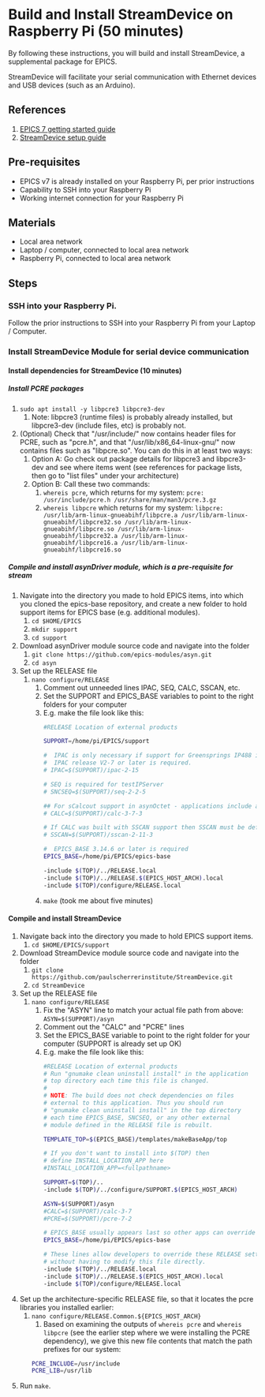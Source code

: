 # Build and Install StreamDevice on Raspberry Pi (50 minutes)
By following these instructions, you will build and install StreamDevice, a supplemental package for EPICS. 

StreamDevice will facilitate your serial communication with Ethernet devices and USB devices (such as an Arduino).

## References
1. [EPICS 7 getting started guide](https://docs.epics-controls.org/projects/how-tos/en/latest/getting-started/installation.html)
1. [StreamDevice setup guide](https://paulscherrerinstitute.github.io/StreamDevice/setup.html)

## Pre-requisites
* EPICS v7 is already installed on your Raspberry Pi, per prior instructions
* Capability to SSH into your Raspberry Pi
* Working internet connection for your Raspberry Pi

## Materials
* Local area network
* Laptop / computer, connected to local area network
* Raspberry Pi, connected to local area network

## Steps
### SSH into your Raspberry Pi.

Follow the prior instructions to SSH into your Raspberry Pi from your Laptop / Computer.

### Install StreamDevice Module for serial device communication

#### Install dependencies for StreamDevice (10 minutes)

##### Install PCRE packages

1. `sudo apt install -y libpcre3 libpcre3-dev`
    1. Note: libpcre3 (runtime files) is probably already installed, but libpcre3-dev (include files, etc) is probably not.
1. (Optional) Check that "/usr/include/" now contains header files for PCRE, such as "pcre.h", and that "/usr/lib/x86_64-linux-gnu/" now contains files such as "libpcre.so". You can do this in at least two ways:
    1. Option A: Go check out package details for libpcre3 and libpcre3-dev and see where items went (see references for package lists, then go to "list files" under your architecture)
    1. Option B: Call these two commands:
        1. `whereis pcre`, which returns for my system: `pcre: /usr/include/pcre.h /usr/share/man/man3/pcre.3.gz`
        1. `whereis libpcre` which returns for my system: `libpcre: /usr/lib/arm-linux-gnueabihf/libpcre.a /usr/lib/arm-linux-gnueabihf/libpcre32.so /usr/lib/arm-linux-gnueabihf/libpcre.so /usr/lib/arm-linux-gnueabihf/libpcre32.a /usr/lib/arm-linux-gnueabihf/libpcre16.a /usr/lib/arm-linux-gnueabihf/libpcre16.so`


##### Compile and install asynDriver module, which is a pre-requisite for stream
1. Navigate into the directory you made to hold EPICS items, into which you cloned the epics-base repository, and create a new folder to hold support items for EPICS base (e.g. additional modules).
    1. `cd $HOME/EPICS`
    1. `mkdir support`
    1. `cd support`
1. Download asynDriver module source code and navigate into the folder
    1. `git clone https://github.com/epics-modules/asyn.git`
    1. `cd asyn`
1. Set up the RELEASE file
    1. `nano configure/RELEASE`
        1. Comment out unneeded lines IPAC, SEQ, CALC, SSCAN, etc.
        2. Set the SUPPORT and EPICS_BASE variables to point to the right folders for your computer
        3. E.g. make the file look like this:
            ```bash
            #RELEASE Location of external products

            SUPPORT=/home/pi/EPICS/support

            #  IPAC is only necessary if support for Greensprings IP488 is required
            #  IPAC release V2-7 or later is required.
            # IPAC=$(SUPPORT)/ipac-2-15

            # SEQ is required for testIPServer
            # SNCSEQ=$(SUPPORT)/seq-2-2-5

            ## For sCalcout support in asynOctet - applications include asynCalc.dbd
            # CALC=$(SUPPORT)/calc-3-7-3

            # If CALC was built with SSCAN support then SSCAN must be defined for testEpicsApp
            # SSCAN=$(SUPPORT)/sscan-2-11-3

            #  EPICS_BASE 3.14.6 or later is required
            EPICS_BASE=/home/pi/EPICS/epics-base

            -include $(TOP)/../RELEASE.local
            -include $(TOP)/../RELEASE.$(EPICS_HOST_ARCH).local
            -include $(TOP)/configure/RELEASE.local
            ```
        1. `make` (took me about five minutes)

#### Compile and install StreamDevice
1. Navigate back into the directory you made to hold EPICS support items.
    1. `cd $HOME/EPICS/support`
1. Download StreamDevice module source code and navigate into the folder
    1. `git clone https://github.com/paulscherrerinstitute/StreamDevice.git`
    1. `cd StreamDevice` 
1. Set up the RELEASE file
    1. `nano configure/RELEASE`
        1. Fix the "ASYN" line to match your actual file path from above: `ASYN=$(SUPPORT)/asyn`
        1. Comment out the "CALC" and "PCRE" lines
        1. Set the EPICS_BASE variable to point to the right folder for your computer (SUPPORT is already set up OK)
        1. E.g. make the file look like this:
            ```bash
            #RELEASE Location of external products
            # Run "gnumake clean uninstall install" in the application
            # top directory each time this file is changed.
            #
            # NOTE: The build does not check dependencies on files
            # external to this application. Thus you should run
            # "gnumake clean uninstall install" in the top directory
            # each time EPICS_BASE, SNCSEQ, or any other external
            # module defined in the RELEASE file is rebuilt.

            TEMPLATE_TOP=$(EPICS_BASE)/templates/makeBaseApp/top

            # If you don't want to install into $(TOP) then
            # define INSTALL_LOCATION_APP here
            #INSTALL_LOCATION_APP=<fullpathname>

            SUPPORT=$(TOP)/..
            -include $(TOP)/../configure/SUPPORT.$(EPICS_HOST_ARCH)

            ASYN=$(SUPPORT)/asyn
            #CALC=$(SUPPORT)/calc-3-7
            #PCRE=$(SUPPORT)/pcre-7-2

            # EPICS_BASE usually appears last so other apps can override stuff:
            EPICS_BASE=/home/pi/EPICS/epics-base

            # These lines allow developers to override these RELEASE settings
            # without having to modify this file directly.
            -include $(TOP)/../RELEASE.local
            -include $(TOP)/../RELEASE.$(EPICS_HOST_ARCH).local
            -include $(TOP)/configure/RELEASE.local
            ```
1. Set up the architecture-specific RELEASE file, so that it locates the pcre libraries you installed earlier:
    1. `nano configure/RELEASE.Common.${EPICS_HOST_ARCH}`
        1. Based on examining the outputs of `whereis pcre` and `whereis libpcre` (see the earlier step where we were installing the PCRE dependency), we give this new file contents that match the path prefixes for our system:
        ```bash
        PCRE_INCLUDE=/usr/include
        PCRE_LIB=/usr/lib
        ```
1. Run `make`.
    
